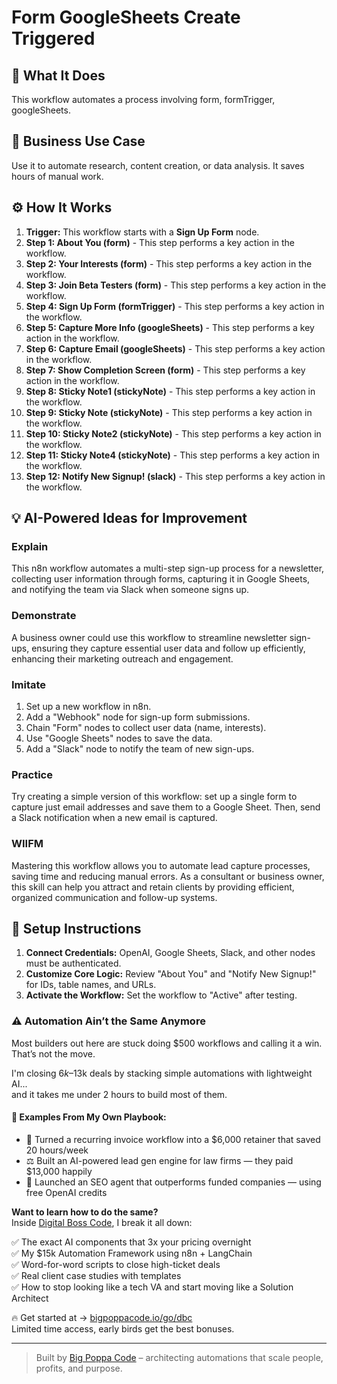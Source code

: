 # Form GoogleSheets Create Triggered

## 🚀 What It Does
This workflow automates a process involving form, formTrigger, googleSheets.

## 💼 Business Use Case
Use it to automate research, content creation, or data analysis. It saves hours of manual work.

## ⚙️ How It Works
1.  **Trigger:** This workflow starts with a **Sign Up Form** node.
2. **Step 1: About You (form)** - This step performs a key action in the workflow.
3. **Step 2: Your Interests (form)** - This step performs a key action in the workflow.
4. **Step 3: Join Beta Testers (form)** - This step performs a key action in the workflow.
5. **Step 4: Sign Up Form (formTrigger)** - This step performs a key action in the workflow.
6. **Step 5: Capture More Info (googleSheets)** - This step performs a key action in the workflow.
7. **Step 6: Capture Email (googleSheets)** - This step performs a key action in the workflow.
8. **Step 7: Show Completion Screen (form)** - This step performs a key action in the workflow.
9. **Step 8: Sticky Note1 (stickyNote)** - This step performs a key action in the workflow.
10. **Step 9: Sticky Note (stickyNote)** - This step performs a key action in the workflow.
11. **Step 10: Sticky Note2 (stickyNote)** - This step performs a key action in the workflow.
12. **Step 11: Sticky Note4 (stickyNote)** - This step performs a key action in the workflow.
13. **Step 12: Notify New Signup! (slack)** - This step performs a key action in the workflow.

## 💡 AI-Powered Ideas for Improvement
### Explain
This n8n workflow automates a multi-step sign-up process for a newsletter, collecting user information through forms, capturing it in Google Sheets, and notifying the team via Slack when someone signs up.

### Demonstrate
A business owner could use this workflow to streamline newsletter sign-ups, ensuring they capture essential user data and follow up efficiently, enhancing their marketing outreach and engagement.

### Imitate
1. Set up a new workflow in n8n.
2. Add a "Webhook" node for sign-up form submissions.
3. Chain "Form" nodes to collect user data (name, interests).
4. Use "Google Sheets" nodes to save the data.
5. Add a "Slack" node to notify the team of new sign-ups.

### Practice
Try creating a simple version of this workflow: set up a single form to capture just email addresses and save them to a Google Sheet. Then, send a Slack notification when a new email is captured.

### WIIFM
Mastering this workflow allows you to automate lead capture processes, saving time and reducing manual errors. As a consultant or business owner, this skill can help you attract and retain clients by providing efficient, organized communication and follow-up systems.

## 🔧 Setup Instructions
1. **Connect Credentials:** OpenAI, Google Sheets, Slack, and other nodes must be authenticated.
2. **Customize Core Logic:** Review "About You" and "Notify New Signup!" for IDs, table names, and URLs.
3. **Activate the Workflow:** Set the workflow to "Active" after testing.

### ⚠️ Automation Ain’t the Same Anymore

Most builders out here are stuck doing $500 workflows and calling it a win.  
That’s not the move.  

I'm closing $6k–$13k deals by stacking simple automations with lightweight AI...  
and it takes me under 2 hours to build most of them.

#### 🧠 Examples From My Own Playbook:
- 🔁 Turned a recurring invoice workflow into a $6,000 retainer that saved 20 hours/week  
- ⚖️ Built an AI-powered lead gen engine for law firms — they paid $13,000 happily  
- 🚀 Launched an SEO agent that outperforms funded companies — using free OpenAI credits  

**Want to learn how to do the same?**  
Inside [Digital Boss Code](https://bigpoppacode.io/go/dbc), I break it all down:

✅ The exact AI components that 3x your pricing overnight  
✅ My $15k Automation Framework using n8n + LangChain  
✅ Word-for-word scripts to close high-ticket deals  
✅ Real client case studies with templates  
✅ How to stop looking like a tech VA and start moving like a Solution Architect  

🔥 Get started at → [bigpoppacode.io/go/dbc](https://bigpoppacode.io/go/dbc)  
Limited time access, early birds get the best bonuses.

---
> Built by [Big Poppa Code](https://bigpoppacode.io) – architecting automations that scale people, profits, and purpose.
